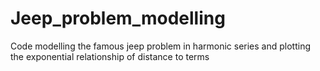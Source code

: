 # Jeep_problem_modelling
Code modelling the famous jeep problem in harmonic series and plotting the exponential relationship of distance to terms 
